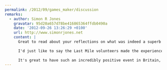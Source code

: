 ```yaml
---
permalink: /2012/09/games_maker/discussion
remarks:
  - author: Simon R Jones
    gravatar: 95d20a657d78be416865364ffdb0490a
    date: '2012-09-26 13:26:29 +0100'
    url: http://www.simonrjones.net
    content: |
      Great to read about your reflections on what was indeed a superb summer. My Dad was a Games Maker too (first aid) and I managed to get to a few events, mostly at the Paralympics. 
      
      I'd just like to say the Last Mile volunteers made the experience fantastic. The energy and good vibe you all gave off before we entered the stadium was brilliant. And my 4 year old loved high-fiving as many games makers as he could meet. 
      
      It's great to have such an incredibly positive event in Britain, proves we don't have to be a grumpy weather-obsessed nation all the time!
---
```


